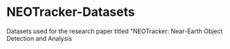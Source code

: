 # NEOTracker-Datasets
Datasets used for the research paper titled "NEOTracker: Near-Earth Object Detection and Analysis

